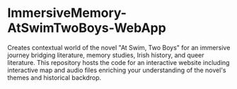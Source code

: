 # ImmersiveMemory-AtSwimTwoBoys-WebApp
Creates contextual world of the novel "At Swim, Two Boys" for an immersive journey bridging literature, memory studies, Irish history, and queer literature. This repository hosts the code for an interactive website including interactive map and audio files enriching your understanding of the novel's themes and historical backdrop.
